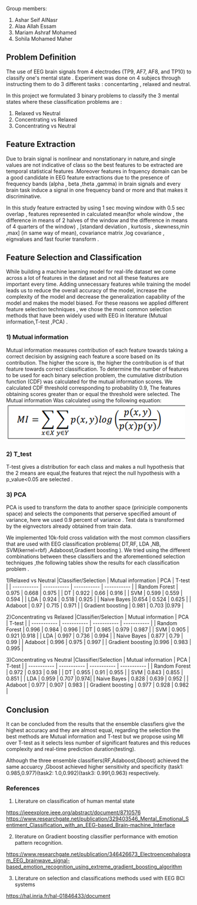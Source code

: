 Group members:

1) Ashar Seif AlNasr
2) Alaa Allah Essam
3) Mariam Ashraf Mohamed 
4) Sohila Mohamed Maher


## Problem Definition
The use of EEG brain signals from 4 electrodes (TP9, AF7, AF8, and TP10) to classify one's mental state . Experiment was done on 4 subjecs through instructing them to  do 3 different tasks : concentarting , relaxed and neutral.

In this project we formulated 3 binary problems to classify the 3 mental states where these classification problems are :
1) Relaxed vs Neutral
2) Concentrating vs Relaxed
3) Concentrating vs Neutral

## Feature Extraction 
Due to brain signal is nonlinear and nonstationary in nature,and single values are not indicative of class so the best features to be extracted are temporal statistical features .Moreover features in frquency domain can be a good candidate in EEG feature extractions due to the presence of frequency bands (alpha , beta ,theta ,gamma) in brain signals and every brain task induce a signal in one frequency band or more and that makes it discriminative.
 
 In this study feature extracted by using 1 sec moving window with 0.5 sec overlap , features represented in calculated mean(for whole window , the difference in means of 2 halves of the window and the difference in means of 4 quarters of the window) , [standard deviation , kurtosis , skewness,min ,max] (in same way of mean), covariance matrix ,log covariance , eignvalues and fast fourier transform .

## Feature Selection and Classification 
While building a machine learning model for real-life dataset
we come across a lot of features in the dataset and not all these features are important every time. Adding unnecessary features while training the model leads us to reduce the overall accuracy of the model, increase the complexity of the model and decrease the generalization capability of the model and makes the model biased.
For these reasons we applied different feature selection techniques , we chose the most common selection methods that have been widely used with EEG in literature (Mutual information,T-test ,PCA) .

### 1) **Mutual information** 
Mutual information measures contribution of each feature towards taking a correct decision by assigning each feature a score based on its contribution. The higher the score is, the higher the contribution is of that feature towards correct classification. To determine the number of features to be used for each binary selection problem, the cumulative distribution function (CDF) was calculated for the mutual information scores. We calculated CDF threshold corresponding to probability 0.9, The features obtaining scores greater than or equal the threshold were selected. The Mutual information Was calculated using the following equation:
![](MI.png)

### 2) **T_test** 
T-test gives a distribution for each class and makes a null hypothesis that the 2 means are equal,the features that reject the null hypothesis with a p_value<0.05 are selected .

### 3) **PCA**
PCA is used to transform the data to another space (priniciple components space) and selects the components that perserve specified amount of variance, here we used 0.9 percent of variance . Test data is transformed by the eignvectors already obtained from train data.

We implemented 10k-fold cross validation with the most common classifiers that are used with EEG classification problems( DT,RF, LDA ,NB, SVM(kernel=rbf) ,Adaboost,Gradient boosting ). We tried using the different combinations between these classifiers and the aforementioned selection techniques ,the following tables show the results for each classification problem .
 
1)Relaxed vs Neutral 
|Classifier/Selection | Mutual information | PCA | T-test |
| ----------- | ----------- | ----------- | ----------- |
| Random Forest | 0.975      | 0.668     | 0.975      |
| DT   | 0.922        | 0.66  | 0.916       |
| SVM  | 0.599        | 0.559  | 0.594       |
| LDA      | 0.924 | 0.518     | 0.925 |
| Naive Bayes   |0.654       | 0.524   | 0.625       |
| Adaboot      | 0.97 | 0.715  | 0.971 |
| Gradient boosting      | 0.981      | 0.703      |0.979       |

2)Concentrating vs Relaxed
|Classifier/Selection | Mutual information | PCA | T-test |
| ----------- | ----------- | ----------- | ----------- |
| Random Forest | 0.996      | 0.984    | 0.996       |
| DT   | 0.985       | 0.979   | 0.987       |
| SVM  | 0.905        | 0.921  |0.918       |
|  LDA     | 0.997 | 0.736     | 0.994 |
| Naive Bayes   | 0.877        | 0.79   | 0.99        |
| Adaboot       | 0.996 | 0.975     | 0.997 |
| Gradient boosting      |0.996      | 0.983    |   0.995     |

3)Concentrating vs Neutral
|Classifier/Selection | Mutual information | PCA | T-test |
| ----------- | ----------- | ----------- | ----------- |
| Random Forest | 0.972      | 0.933     | 0.98    |
| DT   | 0.955       | 0.91   | 0.955     |
| SVM  | 0.843        | 0.855  | 0.851      |
| LDA      | 0.959 | 0.707     |0.974|
| Naive Bayes  | 0.828        | 0.639   | 0.952       |
| Adaboot     | 0.977 | 0.907     | 0.983 |
| Gradient boosting    | 0.977      | 0.928     | 0.982      |

## Conclusion 
It can be concluded from the results that the ensemble classfiers give the highest accuracy and they are almost equal, regarding the selection the best methods are Mutual information and T-test but we propose using MI over T-test as it selects less number of significant features and this reduces complexity and real-time prediction duration(testing).

Although the three ensemble classifiers(RF,Adaboost,Gboost) achieved the same accuarcy ,Gboost achieved higher sensitivity and specificity (task1: 0.985,0.977)(task2: 1.0,0.992)(task3: 0.991,0.963) respectively.

### References
1) Literature on classification of human mental state 

https://ieeexplore.ieee.org/abstract/document/8710576
https://www.researchgate.net/publication/329403546_Mental_Emotional_Sentiment_Classification_with_an_EEG-based_Brain-machine_Interface

2) literature on Gradient boosting classifier performance with emotion pattern recognition.

https://www.researchgate.net/publication/346426673_Electroencephalogram_EEG_brainwave_signal-based_emotion_recognition_using_extreme_gradient_boosting_algorithm

3) Literature on selection and classifications methods used with EEG BCI systems

https://hal.inria.fr/hal-01846433/document



